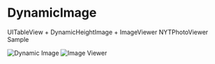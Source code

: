 # DynamicImage
UITableView + DynamicHeightImage + ImageViewer NYTPhotoViewer Sample

![Dynamic Image](images/preview1.gif)
![Image Viewer](images/preview2.gif)
